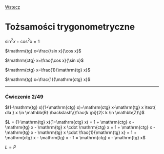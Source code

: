 [Wstecz](../matematyka.md)

# Tożsamości trygonometryczne

$`\sin^2x+\cos^2x=1`$

$`\mathrm{tg} x=\frac{\sin x}{\cos x}`$

$`\mathrm{ctg} x=\frac{\cos x}{\sin x}`$

$`\mathrm{ctg} x=\frac{1}{\mathrm{tg} x}`$

$`\mathrm{tg} x=\frac{1}{\mathrm{ctg} x}`$

---

### Ćwiczenie 2/49

$`(1-\mathrm{tg} x)(1+\mathrm{ctg} x)=\mathrm{ctg} x-\mathrm{tg} x \text{ dla } x \in \mathbb{R} \backslash\{\frac{k \pi}{2}: k \in \mathbb{Z}\}`$

$`L = (1-\mathrm{tg} x)(1+\mathrm{ctg} x) = 1 + \mathrm{ctg} x - \mathrm{tg} x - \mathrm{tg} x \cdot \mathrm{ctg} x = 1 + \mathrm{ctg} x - \mathrm{tg} x - \mathrm{tg} x \cdot \frac{1}{\mathrm{tg} x} = 1 + \mathrm{ctg} x - \mathrm{tg} x - 1 = \mathrm{ctg} x - \mathrm{tg} x`$

$`L=P`$

